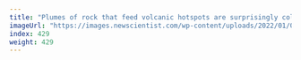```yaml
---
title: "Plumes of rock that feed volcanic hotspots are surprisingly cold"
imageUrl: "https://images.newscientist.com/wp-content/uploads/2022/01/06145958/PRI_217404642.jpg?width=600"
index: 429
weight: 429
---
```

